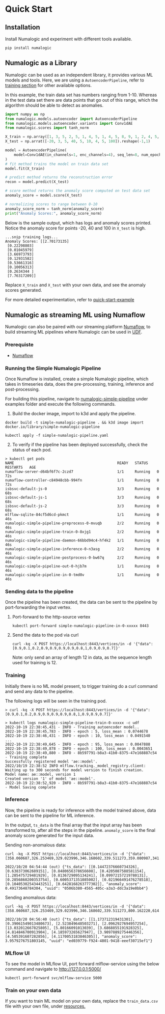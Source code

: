 # Quick Start

## Installation

Install Numalogic and experiment with different tools available.

```shell
pip install numalogic
```

## Numalogic as a Library

Numalogic can be used as an independent library, it provides various ML models and tools. Here, we are using a `AutoencoderPipeline`, refer to [training section](autoencoders.md) for other available options. 

In this example, the train data set has numbers ranging from 1-10. Whereas in the test data set there are data points that go out of this range, which the algorithm should be able to detect as anomalies.

```python
import numpy as np
from numalogic.models.autoencoder import AutoencoderPipeline
from numalogic.models.autoencoder.variants import Conv1dAE
from numalogic.scores import tanh_norm

X_train = np.array([1, 3, 5, 2, 5, 1, 4, 5, 1, 4, 5, 8, 9, 1, 2, 4, 5, 1, 3]).reshape(-1, 1)
X_test = np.arrat([-20, 3, 5, 40, 5, 10, 4, 5, 100]).reshape(-1,1)

model = AutoencoderPipeline(
    model=Conv1dAE(in_channels=1, enc_channels=4), seq_len=8, num_epochs=30
)
# fit method trains the model on train data set
model.fit(X_train)

# predict method returns the reconstruction error
recon = model.predict(X_test)

# score method returns the anomaly score computed on test data set
anomaly_score = model.score(X_test)

# normalizing scores to range between 0-10
anomaly_score_norm = tanh_norm(anomaly_score)
print("Anomaly Scores:", anomaly_score_norm)
```

Below is the sample output, which has logs and anomaly scores printed. Notice the anomaly score for points -20, 40 and 100 in `X_test` is high.
```shell
...snip training logs...
Anomaly Scores: [[2.70173135]
 [0.22298803]
 [0.01045979]
 [3.66973793]
 [0.12931582]
 [0.53661316]
 [0.10056313]
 [0.2634344 ]
 [7.76317209]]
```

Replace `X_train` and `X_test` with your own data, and see the anomaly scores generated.

For more detailed experimentation, refer to [quick-start-example](https://github.com/numaproj/numalogic/blob/main/examples/quick-start.ipynb)

## Numalogic as streaming ML using Numaflow

Numalogic can also be paired with our streaming platform [Numaflow](https://numaflow.numaproj.io/), to build streaming ML pipelines where Numalogic can be used in [UDF](https://numaflow.numaproj.io/user-defined-functions/).

### Prerequiste

- [Numaflow](https://numaflow.numaproj.io/quick-start/#installation)

### Running the Simple Numalogic Pipeline

Once Numaflow is installed, create a simple Numalogic pipeline, which takes in timeseries data, does the pre-processing, training, inference and post-processing.

For building this pipeline, navigate to [numalogic-simple-pipeline](https://github.com/numaproj/numalogic/tree/main/examples) under examples folder and execute the following commands.

1. Build the docker image, import to k3d and apply the pipeline.
```
docker build -t simple-numalogic-pipeline . && k3d image import docker.io/library/simple-numalogic-pipeline

kubectl apply -f simple-numalogic-pipeline.yaml
```
2. To verify if the pipeline has been deployed successfully, check the status of each pod.
```shell
> kubectl get pods
NAME                                               READY   STATUS    RESTARTS   AGE
numaflow-server-d64bf6f7c-2czd7                    1/1     Running   0          72s
numaflow-controller-c84948cbb-994fn                1/1     Running   0          72s
isbsvc-default-js-0                                3/3     Running   0          68s
isbsvc-default-js-1                                3/3     Running   0          68s
isbsvc-default-js-2                                3/3     Running   0          68s
mlflow-sqlite-84cf5d6cd-pkmct                      1/1     Running   0          46s
numalogic-simple-pipeline-preprocess-0-mvuqb       2/2     Running   0          46s
numalogic-simple-pipeline-train-0-8xjg1            2/2     Running   0          46s
numalogic-simple-pipeline-daemon-66bbd94c4-hf4k2   1/1     Running   0          46s
numalogic-simple-pipeline-inference-0-n3asg        2/2     Running   0          46s
numalogic-simple-pipeline-postprocess-0-bw67q      2/2     Running   0          46s
numalogic-simple-pipeline-out-0-hjb7m              1/1     Running   0          46s
numalogic-simple-pipeline-in-0-tmd0v               1/1     Running   0          46s
```
### Sending data to the pipeline

Once the pipeline has been created, the data can be sent to the pipeline by port-forwarding the input vertex.

1. Port-forward to the http-source vertex
   ```
   kubectl port-forward simple-numalogic-pipeline-in-0-xxxxx 8443
   ```
   
2. Send the data to the pod via curl
   ```
   curl -kq -X POST https://localhost:8443/vertices/in -d '{"data":[0.9,0.1,0.2,0.9,0.9,0.9,0.9,0.8,1,0.9,0.9,0.7]}'
   ```
   Note: only send an array of length 12 in data, as the sequence length used for training is 12.   

   
### Training

Initially there is no ML model present, to trigger training do a curl command and send any data to the pipeline. 

The following logs will be seen in the training pod.

```shell
> curl -kq -X POST https://localhost:8443/vertices/in -d '{"data":[0.9,0.1,0.2,0.9,0.9,0.9,0.9,0.8,1,0.9,0.9,0.7]}'

> kubectl logs numalogic-simple-pipeline-train-0-xxxxx -c udf
2022-10-19 22:38:45,431 - INFO - Training autoencoder model..
2022-10-19 22:38:45,783 - INFO - epoch : 5, loss_mean : 0.0744678
2022-10-19 22:38:46,431 - INFO - epoch : 10, loss_mean : 0.0491540
...
2022-10-19 22:38:49,645 - INFO - epoch : 95, loss_mean : 0.0047888
2022-10-19 22:38:49,878 - INFO - epoch : 100, loss_mean : 0.0043651
2022-10-19 22:38:49,880 - INFO - 8b597791-b8a3-41b0-8375-47e168887c54 - Training complete
Successfully registered model 'ae::model'.
2022/10/19 22:38:52 INFO mlflow.tracking._model_registry.client: Waiting up to 300 seconds for model version to finish creation.                     Model name: ae::model, version 1
Created version '1' of model 'ae::model'.
2022-10-19 22:38:52,920 - INFO - 8b597791-b8a3-41b0-8375-47e168887c54 - Model Saving complete
```

### Inference

Now, the pipeline is ready for inference with the model trained above, data can be sent to the pipeline for ML inference. 

In the output, `ts_data` is the final array that the input array has been transformed to, after all the steps in the pipeline. `anomaly_score` is the final anomaly score generated for the input data.

Sending non-anomalous data: 
```
curl -kq -X POST https://localhost:8443/vertices/in -d '{"data":[358.060687,326.253469,329.023996,346.168602,339.511273,359.080987,341.036110,333.584121,376.034150,351.065394,355.379422,333.347769]}'

2022/10/20 04:54:44 (out) {"ts_data": [[0.14472376660734326], [0.638373062689151], [0.8480656378656608], [0.4205087588581154], [1.285475729481929], [0.8136729095134241], [0.09972157219780131], [0.2856860200353754], [0.6005371351085002], [0.021966491476278518], [0.10405302543443251], [0.6428168263777302]], "anomaly_score": 0.49173648784304, "uuid": "0506b380-4565-405c-a3a3-ddc3a19e0bb4"}
```

Sending anomalous data:
```
curl -kq -X POST https://localhost:8443/vertices/in -d '{"data":[358.060687,326.253469,329.023996,346.168602,339.511273,800.162220,614.091646,537.250124,776.034150,751.065394,700.379422,733.347769]}'

2022/10/20 04:56:40 (out) {"ts_data": [[1.173712319431301], [0.39061549013480673], [2.523849648503271], [2.0962927694957254], [13.032012667825805], [5.80166091013039], [3.6868855191928325], [4.814846700913904], [4.185973265627947], [3.9097889275446356], [4.505391607282856], [4.1170053183846305]], "anomaly_score": 3.9579276751803145, "uuid": "ed039779-f924-4801-9418-eeef30715ef1"}
```


### MLflow UI

To see the model in MLflow UI, port forward mlflow-service using the below command and navigate to http://127.0.0.1:5000/
   ```
   kubectl port-forward svc/mlflow-service 5000
   ```


### Train on your own data
If you want to train ML model on your own data, replace the `train_data.csv` file with your own file, under [resources.](https://github.com/numaproj/numalogic/tree/main/examples) 








